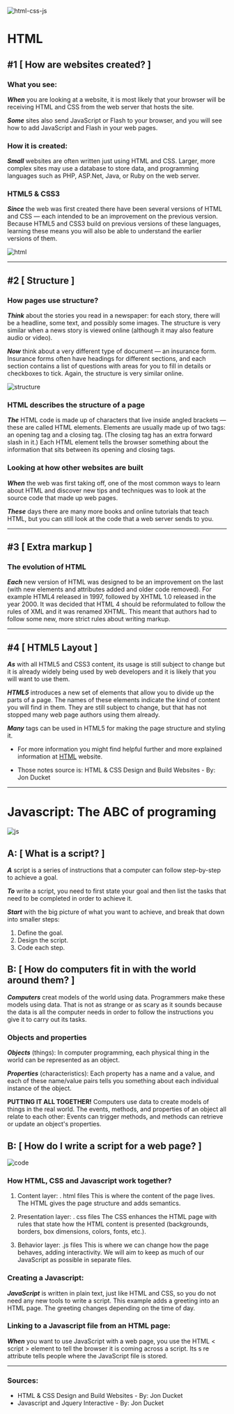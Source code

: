 ![html-css-js](https://www.eversquare.com/proposals/proposal_files/be-your-front-end-web-developer-html-css-bootstrap_1588889011.png)

# **HTML**


## **#1 [ How are websites created? ]**

### **What you see:**

_**When**_ you are looking at a
website, it is most likely that
your browser will be receiving
HTML and CSS from the web
server that hosts the site. 

_**Some**_ sites also send JavaScript
or Flash to your browser, and you
will see how to add JavaScript
and Flash in your web pages.

### **How it is created:**

_**Small**_ websites are often written
just using HTML and CSS. Larger, more complex sites may use a database to store data, and programming languages such as PHP, ASP.Net,
Java, or Ruby on the web server.

### **HTML5 & CSS3**
_**Since**_ the web was first created
there have been several versions
of HTML and CSS — each
intended to be an improvement
on the previous version.
Because HTML5 and CSS3
build on previous versions of
these languages, learning these
means you will also be able to
understand the earlier versions
of them.

![html](https://designshack.net/wp-content/uploads/duckettbook-f.jpg)

_____________________________________________________

## **#2 [ Structure ]**

### **How pages use structure?**

_**Think**_ about the stories you
read in a newspaper: for each
story, there will be a headline,
some text, and possibly some
images. The structure is very similar
when a news story is viewed
online (although it may also
feature audio or video).

_**Now**_ think about a very different
type of document — an
insurance form. Insurance forms
often have headings for different
sections, and each section
contains a list of questions with
areas for you to fill in details or
checkboxes to tick. Again, the
structure is very similar online.

![structure](https://html.com/wp-content/uploads/html-homepage-layout-demo.png)

### **HTML describes the structure of a page**

_**The**_ HTML code is made up of characters that live inside angled brackets — these are called HTML elements. Elements are usually made up of two tags: an opening tag and a closing tag. (The closing tag has an extra forward slash in it.) Each HTML element tells the browser something about the information that sits between its opening and closing tags.

### **Looking at how other websites are built**
_**When**_ the web was first taking off, one of the most common ways to learn about HTML and discover new tips and techniques was to look at the source code that made up web pages.

_**These**_ days there are many more books and online tutorials that teach HTML, but you can still look at the code that a web server sends to you.

__________________________________________

## **#3 [ Extra markup ]**

### **The evolution of HTML**
_**Each**_ new version of HTML was designed to be an improvement on the last (with new elements and attributes added and older code removed). For example HTML4 released in 1997, followed by XHTML 1.0 released in the year 2000. It was decided that HTML 4 should be reformulated to follow the rules of XML and it was renamed XHTML. This meant that authors had to follow some new, more strict rules about writing markup.

___________________________________________

## **#4 [ HTML5 Layout ]**
_**As**_ with all HTML5 and CSS3 content, its usage is still subject to change but it is already widely being used by web developers and it is likely that you will want to use them.

_**HTML5**_ introduces a new set of elements that allow you to divide up the parts of a page. The names of these elements indicate the kind of content you will find in them. They are still subject to change, but that has not stopped many web page authors using them already.

_**Many**_ tags can be used in HTML5 for making the page structure and styling it.

* For more information you might find helpful further and more explained information at [HTML](https://html.com/) website.

* Those notes source is: HTML & CSS Design and Build Websites - By: Jon Ducket

_______________________________________________

# **Javascript: The ABC of programing**

![js](https://res.cloudinary.com/practicaldev/image/fetch/s--ohpJlve1--/c_imagga_scale,f_auto,fl_progressive,h_420,q_auto,w_1000/https://res.cloudinary.com/drquzbncy/image/upload/v1586605549/javascript_banner_sxve2l.jpg)

## **A: [ What is a script? ]**

_**A**_ script is a series of instructions that a computer can follow step-by-step to achieve a goal.

_**To**_ write a script, you need to first state your goal and then list the tasks that need to be completed in order to achieve it.

_**Start**_ with the big picture of what you want to achieve, and break that down into smaller steps:

1. Define the goal.
2. Design the script.
3. Code each step.

## **B: [ How do computers fit in with the world around them? ]**

_**Computers**_ creat models of the world using data. Programmers make these models using data. That is not as strange or as scary as it sounds because the data is all the computer needs in order to follow the instructions you give it to carry out its tasks.
### **Objects and properties**
_**Objects**_ (things): In computer programming, each physical thing in
the world can be represented as an object.

_**Properties**_ (characteristics): Each property has a name and a value, and each of these name/value pairs tells you something about each individual instance of the object. 

**PUTTING IT ALL TOGETHER!**
Computers use data to create models of things in the real world. The events, methods, and properties of an object all relate to each other: Events can trigger methods, and methods can retrieve or update an object's properties. 

## **B: [ How do I write a script for a web page? ]**

![code](https://miro.medium.com/max/4000/0*uyDW525Eoc1yoSil) 

### **How HTML, CSS and Javascript work together?**

1. Content layer: . html files This is where the content of the page lives. The HTML gives the page structure and adds semantics.

2. Presentation layer: . css files The CSS enhances the HTML page with rules that state how the HTML content is presented (backgrounds, borders, box dimensions, colors, fonts, etc.).

3. Behavior layer: .js files This is where we can change how the page behaves, adding interactivity. We will aim to keep as much of our JavaScript as possible in separate files.

### **Creating a Javascript:**

_**JavaScript**_ is written in plain text, just like HTML and CSS, so you do not need any new tools to write a script. This example adds a greeting into an HTML page. The greeting changes depending on the time of day. 
 
 ### **Linking to a Javascript file from an HTML page:**

_**When**_ you want to use JavaScript with a web page, you use the HTML < script > element to tell the browser it is coming across a script. Its s re attribute tells people where the JavaScript file is stored. 

______________________________________
### **Sources:**
* HTML & CSS Design and Build Websites - By: Jon Ducket
* Javascript and Jquery Interactive - By: Jon Ducket
